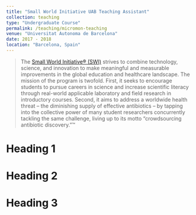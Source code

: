 ```yaml
---
title: "Small World Initiative UAB Teaching Assistant"
collection: teaching
type: "Undergraduate Course"
permalink: /teaching/micromon-teaching
venue: "Universitat Autonoma de Barcelona"
date: 2017 - 2018
location: "Barcelona, Spain"
---
```


>The [Small World Initiative® (SWI)](http://www.smallworldinitiative.org/) strives to combine technology, science, and innovation to make meaningful and measurable improvements in the global education and healthcare landscape.
The mission of the program is twofold.
First, it seeks to encourage students to pursue careers in science and increase scientific literacy through real-world applicable laboratory and field research in introductory courses.
Second, it aims to address a worldwide health threat – the diminishing supply of effective antibiotics – by tapping into the collective power of many student researchers concurrently tackling the same challenge, living up to its motto “crowdsourcing antibiotic discovery.”™



Heading 1
======

Heading 2
======

Heading 3
======